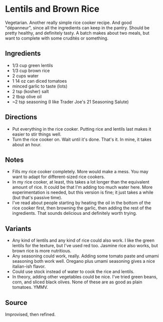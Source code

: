 # Lentils and Brown Rice

Vegetarian.
Another really simple rice cooker recipe. And good "dépanneur", since
all the ingredients can keep in the pantry.
Should be pretty healthy, and definitely tasty.
A batch makes about two meals, but want to complete with some crudités
or something.

## Ingredients

* 1/3 cup green lentils
* 1/3 cup brown rice
* 2 cups water
* 1 14 oz can diced tomatoes
* minced garlic to taste (lots)
* 2 tsp (kosher) salt
* 2 tbsp olive oil
* ~2 tsp seasoning (I like Trader Joe's 21 Seasoning Salute)

## Directions

* Put everything in the rice cooker. Putting rice and lentils last makes
  it easier to stir things well.
* Turn the rice cooker on. Wait until it's done. That's it.
  In mine, it takes about an hour.

## Notes

* Fills my rice cooker completely. More would make a mess. You may want
  to adapt for different-sized rice cookers.
* In my rice cooker, at least, this takes a lot longer than the
  equivalent amount of rice. It could be that I'm adding too much water
  here. More experimentation is needed, but this version is fine; it
  just takes a while (but that's passive time).
* I've read about people starting by heating the oil in the bottom of
  the rice cooker first, then browning the garlic, then adding the rest
  of the ingredients. That sounds delicious and definitely worth trying.

## Variants

* Any kind of lentils and any kind of rice could also work. I like the
  green lentils for the texture, but I've used red too. Jasmine rice
  also works, but brown rice is more nutritious.
* Any seasoning could work, really. Adding some tomato paste and umami
  seasoning both work well. Oregano plus umami seasoning gives a nice
  italian-ish flavor.
* Could use stock instead of water to cook the rice and lentils.
* In theory, adding other vegetables could be nice. I've tried green
  beans, corn, and sliced black olives. None of these are as good as
  plain tomatoes. YMMV.

## Source

Improvised, then refined.
